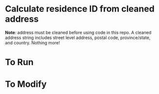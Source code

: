 # Calculate residence ID from cleaned address

__Note__: address must be cleaned before using code in this repo. A cleaned address string includes street level address, postal code, province/state, and country. Nothing more!

# To Run


# To Modify

